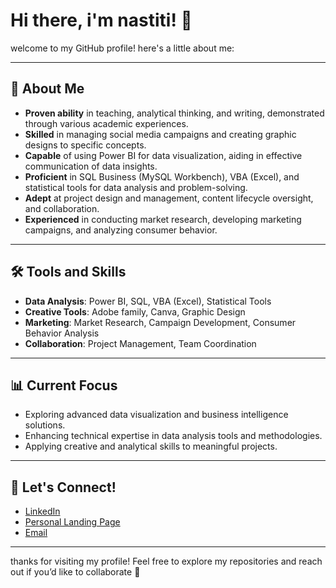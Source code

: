 # Hi there, i'm nastiti! 👋

welcome to my GitHub profile! here's a little about me:

---

## 🌟 About Me
- **Proven ability** in teaching, analytical thinking, and writing, demonstrated through various academic experiences.
- **Skilled** in managing social media campaigns and creating graphic designs to specific concepts.
- **Capable** of using Power BI for data visualization, aiding in effective communication of data insights.
- **Proficient** in SQL Business (MySQL Workbench), VBA (Excel), and statistical tools for data analysis and problem-solving.
- **Adept** at project design and management, content lifecycle oversight, and collaboration.
- **Experienced** in conducting market research, developing marketing campaigns, and analyzing consumer behavior.

---

## 🛠 Tools and Skills
- **Data Analysis**: Power BI, SQL, VBA (Excel), Statistical Tools  
- **Creative Tools**: Adobe family, Canva, Graphic Design  
- **Marketing**: Market Research, Campaign Development, Consumer Behavior Analysis  
- **Collaboration**: Project Management, Team Coordination  

---

## 📊 Current Focus
- Exploring advanced data visualization and business intelligence solutions.
- Enhancing technical expertise in data analysis tools and methodologies.
- Applying creative and analytical skills to meaningful projects.

---

## 🔗 Let's Connect!
- [LinkedIn](https://www.linkedin.com/in/nastiti-suci-ridwani)  
- [Personal Landing Page](nastiti-suci.carrd.co)  
- [Email](mailto:nastitisuciridwani@gmail.com)

---

thanks for visiting my profile! Feel free to explore my repositories and reach out if you’d like to collaborate 🚀
